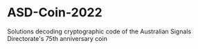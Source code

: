 # ASD-Coin-2022
Solutions decoding cryptographic code of the Australian Signals Directorate's 75th anniversary coin
